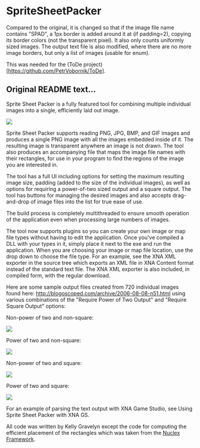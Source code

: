 # SpriteSheetPacker

Compared to the original, it is changed so that if the image file name contains "SPAD", a 1px border is added around it at 
(if padding=2), copying its border colors (not the transparent pixel). It also only counts uniformly sized images. 
The output text file is also modified, where there are no more image borders, but only a list of images (usable for enum).

This was needed for the (ToDe project)[https://github.com/PetrVobornik/ToDe].


## Original README text...

Sprite Sheet Packer is a fully featured tool for combining multiple individual images into a single, efficiently laid out image.

![](https://github.com/kellygravelyn/spritesheetpacker/blob/master/images/ToolUI.png)

Sprite Sheet Packer supports reading PNG, JPG, BMP, and GIF images and produces a single PNG image with all the images embedded inside of it. The resulting image is transparent anywhere an image is not drawn. The tool also produces an accompanying file that maps the image file names with their rectangles, for use in your program to find the regions of the image you are interested in.

The tool has a full UI including options for setting the maximum resulting image size, padding (added to the size of the individual images), as well as options for requiring a power-of-two sized output and a square output. The tool has buttons for managing the desired images and also accepts drag-and-drop of image files into the list for true ease of use.

The build process is completely multithreaded to ensure smooth operation of the application even when processing large numbers of images.

The tool now supports plugins so you can create your own image or map file types without having to edit the application. Once you've compiled a DLL with your types in it, simply place it next to the exe and run the application. When you are choosing your image or map file location, use the drop down to choose the file type. For an example, see the XNA XML exporter in the source tree which exports an XML file in XNA Content format instead of the standard text file. The XNA XML exporter is also included, in compiled form, with the regular download.

Here are some sample output files created from 720 individual images found here: http://blogoscoped.com/archive/2006-08-08-n51.html using various combinations of the "Require Power of Two Output" and "Require Square Output" options:

Non-power of two and non-square:

![](https://github.com/kellygravelyn/spritesheetpacker/blob/master/images/Sheet1.png)

Power of two and non-square:

![](https://github.com/kellygravelyn/spritesheetpacker/blob/master/images/Sheet2.png)

Non-power of two and square:

![](https://github.com/kellygravelyn/spritesheetpacker/blob/master/images/Sheet3.png)

Power of two and square:

![](https://github.com/kellygravelyn/spritesheetpacker/blob/master/images/Sheet4.png)

For an example of parsing the text output with XNA Game Studio, see Using Sprite Sheet Packer with XNA GS.

All code was written by Kelly Gravelyn except the code for computing the efficient placement of the rectangles which was taken from the [Nuclex Framework](http://nuclexframework.codeplex.com/).
